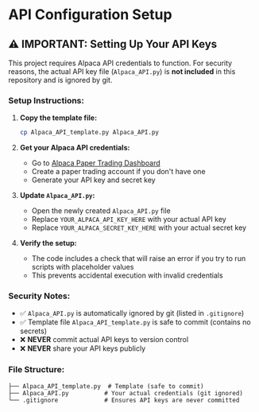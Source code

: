 # API Configuration Setup

## ⚠️ IMPORTANT: Setting Up Your API Keys

This project requires Alpaca API credentials to function. For security reasons, the actual API key file (`Alpaca_API.py`) is **not included** in this repository and is ignored by git.

### Setup Instructions:

1. **Copy the template file:**
   ```bash
   cp Alpaca_API_template.py Alpaca_API.py
   ```

2. **Get your Alpaca API credentials:**
   - Go to [Alpaca Paper Trading Dashboard](https://app.alpaca.markets/paper/dashboard/overview)
   - Create a paper trading account if you don't have one
   - Generate your API key and secret key

3. **Update `Alpaca_API.py`:**
   - Open the newly created `Alpaca_API.py` file
   - Replace `YOUR_ALPACA_API_KEY_HERE` with your actual API key
   - Replace `YOUR_ALPACA_SECRET_KEY_HERE` with your actual secret key

4. **Verify the setup:**
   - The code includes a check that will raise an error if you try to run scripts with placeholder values
   - This prevents accidental execution with invalid credentials

### Security Notes:

- ✅ `Alpaca_API.py` is automatically ignored by git (listed in `.gitignore`)
- ✅ Template file `Alpaca_API_template.py` is safe to commit (contains no secrets)
- ❌ **NEVER** commit actual API keys to version control
- ❌ **NEVER** share your API keys publicly

### File Structure:
```
├── Alpaca_API_template.py  # Template (safe to commit)
├── Alpaca_API.py          # Your actual credentials (git ignored)
└── .gitignore             # Ensures API keys are never committed
```
